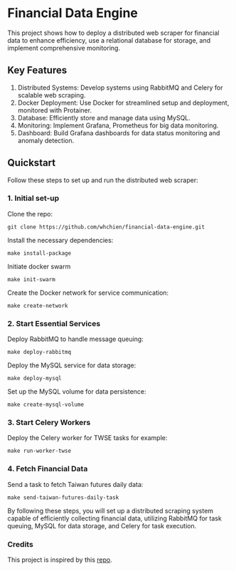 # Financial Data Engine

This project shows how to deploy a distributed web scraper for financial data to enhance efficiency, use a relational database for storage, and implement comprehensive monitoring.

## Key Features
1. Distributed Systems: Develop systems using RabbitMQ and Celery for scalable web scraping. 
2. Docker Deployment: Use Docker for streamlined setup and deployment, monitored with Protainer. 
3. Database: Efficiently store and manage data using MySQL. 
4. Monitoring: Implement Grafana, Prometheus for big data monitoring. 
5. Dashboard: Build Grafana dashboards for data status monitoring and anomaly detection.


## Quickstart

Follow these steps to set up and run the distributed web scraper:

### 1. Initial set-up
Clone the repo:
```
git clone https://github.com/whchien/financial-data-engine.git 
```
Install the necessary dependencies:
```
make install-package
```
Initiate docker swarm
```
make init-swarm
```

Create the Docker network for service communication:
```
make create-network
```

### 2. Start Essential Services

Deploy RabbitMQ to handle message queuing:
```
make deploy-rabbitmq
```

Deploy the MySQL service for data storage:
```
make deploy-mysql
```

Set up the MySQL volume for data persistence:
```
make create-mysql-volume
```


### 3. Start Celery Workers

Deploy the Celery worker for TWSE tasks for example:
```
make run-worker-twse
```

### 4. Fetch Financial Data
Send a task to fetch Taiwan futures daily data:
```
make send-taiwan-futures-daily-task
```


By following these steps, you will set up a distributed scraping system capable of efficiently collecting financial data, utilizing RabbitMQ for task queuing, MySQL for data storage, and Celery for task execution.


### Credits
This project is inspired by this [repo](https://github.com/FinMind/FinMindBook).
